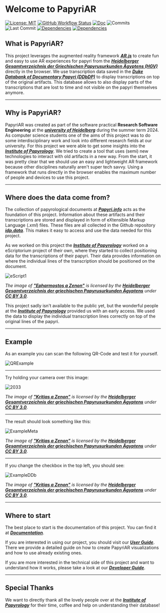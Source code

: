 # Welcome to PapyriAR

[![License: MIT](https://img.shields.io/github/license/Thorsten-Trinkaus/PapyriAR?style=flat-square)](https://opensource.org/license/mit)
[![GitHub Workflow Status](https://img.shields.io/github/actions/workflow/status/Thorsten-Trinkaus/PapyriAR/static.yml?branch=main&style=flat-square
)](https://github.com/Thorsten-Trinkaus/PapyriAR/actions/workflows/static.yml)
[![Doc](https://img.shields.io/website?url=https%3A%2F%2Fthorsten-trinkaus.github.io%2FPapyriAR%2F&style=flat-square&label=doc
)](https://thorsten-trinkaus.github.io/PapyriAR/)
![Commits](https://img.shields.io/github/commit-activity/t/Thorsten-Trinkaus/PapyriAR?style=flat-square)
![Last Commit](https://img.shields.io/github/last-commit/Thorsten-Trinkaus/PapyriAR?style=flat-square&color=violet
)
[![Dependencies](https://img.shields.io/badge/Dependencies-AR.js-red?style=flat-square
)](https://ar-js-org.github.io/AR.js-Docs/)
[![Dependencies](https://img.shields.io/badge/Dependencies-A--Frame-red?style=flat-square
)](https://aframe.io/)

## What is PapyriAR?

This project leverages the augmented reality framework ***[AR.js](https://ar-js-org.github.io/AR.js-Docs/)*** to create fun and easy to use AR experiences for papyri from the ***[Heidelberger Gesamtverzeichnis der Griechischen Papyrusurkunden Ägyptens (HGV)](https://aquila.zaw.uni-heidelberg.de/start)*** directly in the browser. We use transcription data saved in the ***[Duke Databank of Documentary Papyri (DDbDP)](https://papyri.info/docs/ddbdp)***  to display transcriptions on top of the original artifacts. This database allows to also display parts of the transcriptions that are lost to time and not visible on the papyri themselves anymore.

---

## Why is PapyriAR?

PapyriAR was created as part of the software practical **Research Software Engineering** at the ***[university of Heidelberg](https://www.uni-heidelberg.de/de)*** during the summer term 2024. As computer science students one of the aims of this project was to do some interdisciplinary work and look into different research fields at our university. For this project we were able to get some insights into the ***[Institute of Papyrology](https://www.uni-heidelberg.de/fakultaeten/philosophie/zaw/)***. We tried to create a tool that uses (semi) new technologies to interact with old artifacts in a new way. From the start, it was pretty clear that we should use an easy and lightweight AR framework because other disciplines naturally aren't super tech savvy. Using a framework that runs directly in the browser enables the maximum number of people and devices to use this project.

---

## Where does the data come from?

The collection of papyrological documents at ***[Papyri.info](https://papyri.info/)*** acts as the foundation of this project. Information about these artifacts and their transcriptions are stored and displayed in form of eXtensible Markup Language (*.xml*) files. These files are all collected in the Github repository ***[idp.data](https://github.com/papyri/idp.data)***. This makes it easy to access and use the data needed for this project. 

As we worked on this project the ***[Institute of Papyrology](https://www.uni-heidelberg.de/fakultaeten/philosophie/zaw/)*** worked on a eScriptorium project of their own, where they started to collect positioning data for the transcriptions of their papyri. Their data provides information on where the individual lines of the transcription should be positioned on the document.

![eScript1](./doc/static/img/eScript1.png)

*The image of **["Epharmostos a Zenon"](https://papyri.info/ddbdp/psi;4;331)** is licensed by the **[Heidelberger Gesamtverzeichnis der griechischen Papyrusurkunden Ägyptens](https://aquila.zaw.uni-heidelberg.de/start)** under **[CC BY 3.0](https://creativecommons.org/licenses/by/3.0/)**.*

This project sadly isn't available to the public yet, but the wonderful people at the ***[Institute of Papyrology](https://www.uni-heidelberg.de/fakultaeten/philosophie/zaw/)*** provided us with an early access. We used the data to display the individual transcription lines correctly on top of the original lines of the papyri.

---

## Example

As an example you can scan the following QR-Code and test it for yourself.

![QRExample](./doc/static/img/example1.png)

---

Try holding your camera over this image:

![2033](./doc/static/img/example4.png)

*The image of **["Kritias a Zenon"](https://papyri.info/ddbdp/psi;4;345)** is licensed by the **[Heidelberger Gesamtverzeichnis der griechischen Papyrusurkunden Ägyptens](https://aquila.zaw.uni-heidelberg.de/start)** under **[CC BY 3.0](https://creativecommons.org/licenses/by/3.0/)**.*

---

The result should look something like this:

![ExampleMeta](./doc/static/img/example2.png)

*The image of **["Kritias a Zenon"](https://papyri.info/ddbdp/psi;4;345)** is licensed by the **[Heidelberger Gesamtverzeichnis der griechischen Papyrusurkunden Ägyptens](https://aquila.zaw.uni-heidelberg.de/start)** under **[CC BY 3.0](https://creativecommons.org/licenses/by/3.0/)**.*

---

If you change the checkbox in the top left, you should see:

![ExampleDDb](./doc/static/img/example3.png)

*The image of **["Kritias a Zenon"](https://papyri.info/ddbdp/psi;4;345)** is licensed by the **[Heidelberger Gesamtverzeichnis der griechischen Papyrusurkunden Ägyptens](https://aquila.zaw.uni-heidelberg.de/start)** under **[CC BY 3.0](https://creativecommons.org/licenses/by/3.0/)**.*

---

## Where to start

The best place to start is the documentation of this project. You can find it at ***[Documentation](https://thorsten-trinkaus.github.io/PapyriAR/)***.

If you are interested in using our project, you should visit our ***[User Guide](https://thorsten-trinkaus.github.io/PapyriAR/docs/user/Introduction)***. There we provide a detailed guide on how to create PapyriAR visualizations and how to use already existing ones. 

If you are more interested in the technical side of this project and want to understand how it works, please take a look at our ***[Developer Guide](https://thorsten-trinkaus.github.io/PapyriAR/docs/dev/Introduction)***.

---

## Special Thanks

We want to directly thank all the lovely people over at the ***[Institute of Papyrology](https://www.uni-heidelberg.de/fakultaeten/philosophie/zaw/)*** for their time, coffee and help on understanding their database!